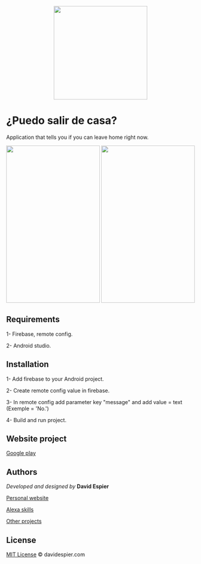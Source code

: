<p align="center">
  <img width="250" height="250" src="http://davidespier.com/img/android/logo_puedosalir.jpg">
</p>


# ¿Puedo salir de casa?

Application that tells you if you can leave home right now.


<p><img width="250" height="420" src="http://davidespier.com/img/android/puedosalir.jpg">
<img width="250" height="420" src="http://davidespier.com/img/android/puedosalir1.jpg"></p>

## Requirements

  1- Firebase, remote config.
  
  2- Android studio.
  

## Installation

  1- Add firebase to your Android project.
  
  2- Create remote config value in firebase.
  
  3- In remote config add parameter key "message" and add value = text (Exemple = 'No.')
  
  4- Build and run project.
  

## Website project

[Google play](#)


## Authors

 *Developed and designed by*  **David Espier**


[Personal website](https://davidespier.com)

[Alexa skills](https://www.amazon.es/s?k=davidespier&i=alexa-skills)
        
[Other projects](https://github.com/davidespier?tab=repositories)


## License


[MIT License](https://choosealicense.com/licenses/mit/) © davidespier.com


